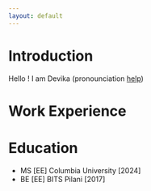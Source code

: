 ```yaml
---
layout: default
---
```


# Introduction

Hello ! I am Devika (pronounciation [help](https://pronouncenames.com/search?name=devika)) 

# Work Experience


# Education

* MS [EE] Columbia University [2024]
* BE [EE] BITS Pilani [2017]